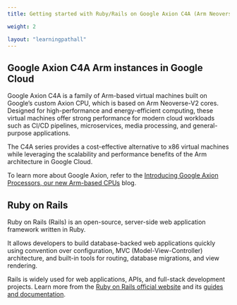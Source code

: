 ```yaml
---
title: Getting started with Ruby/Rails on Google Axion C4A (Arm Neoverse-V2)

weight: 2

layout: "learningpathall"
---
```


## Google Axion C4A Arm instances in Google Cloud

Google Axion C4A is a family of Arm-based virtual machines built on Google’s custom Axion CPU, which is based on Arm Neoverse-V2 cores. Designed for high-performance and energy-efficient computing, these virtual machines offer strong performance for modern cloud workloads such as CI/CD pipelines, microservices, media processing, and general-purpose applications.

The C4A series provides a cost-effective alternative to x86 virtual machines while leveraging the scalability and performance benefits of the Arm architecture in Google Cloud.

To learn more about Google Axion, refer to the [Introducing Google Axion Processors, our new Arm-based CPUs](https://cloud.google.com/blog/products/compute/introducing-googles-new-arm-based-cpu) blog.

## Ruby on Rails

Ruby on Rails (Rails) is an open-source, server-side web application framework written in Ruby.  

It allows developers to build database-backed web applications quickly using convention over configuration, MVC (Model-View-Controller) architecture, and built-in tools for routing, database migrations, and view rendering.  

Rails is widely used for web applications, APIs, and full-stack development projects. Learn more from the [Ruby on Rails official website](https://rubyonrails.org/) and its [guides and documentation](https://guides.rubyonrails.org/).
